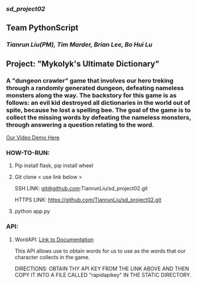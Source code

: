 ### *sd_project02*

## Team PythonScript
### *Tianrun Liu(PM), Tim Marder, Brian Lee, Bo Hui Lu*

## Project: "Mykolyk's Ultimate Dictionary"

### A "dungeon crawler" game that involves our hero treking through a randomly generated dungeon, defeating nameless monsters along the way. The backstory for this game is as follows: an evil kid destroyed all dictionaries in the world out of spite, because he lost a spelling bee. The goal of the game is to collect the missing words by defeating the nameless monsters, through answering a question relating to the word.


[Our Video Demo Here](<>)

### HOW-TO-RUN:

1. Pip install flask, pip install wheel

2. Git clone < use link below >

   SSH LINK: git@github.com:TianrunLiu/sd_project02.git
 
   HTTPS LINK: https://github.com/TianrunLiu/sd_project02.git

3. python app.py


### API:

1. WordAPI: [Link to Documentation](https://rapidapi.com/wordsapi/api/wordsapi)

   This API allows use to obtain words for us to use as the words that our character collects in the game.

   DIRECTIONS: OBTAIN THY API KEY FROM THE LINK ABOVE AND THEN COPY IT INTO A FILE CALLED "rapidapikey" IN THE STATIC DIRECTORY.



